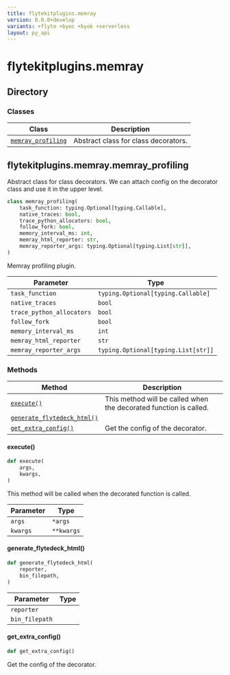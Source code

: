 ```yaml
---
title: flytekitplugins.memray
version: 0.0.0+develop
variants: +flyte +byoc +byok +serverless
layout: py_api
---
```


# flytekitplugins.memray

## Directory

### Classes

| Class | Description |
|-|-|
| [`memray_profiling`](.././flytekitplugins.memray#flytekitpluginsmemraymemray_profiling) | Abstract class for class decorators. |

## flytekitplugins.memray.memray_profiling

Abstract class for class decorators.
We can attach config on the decorator class and use it in the upper level.


```python
class memray_profiling(
    task_function: typing.Optional[typing.Callable],
    native_traces: bool,
    trace_python_allocators: bool,
    follow_fork: bool,
    memory_interval_ms: int,
    memray_html_reporter: str,
    memray_reporter_args: typing.Optional[typing.List[str]],
)
```
Memray profiling plugin.


| Parameter | Type |
|-|-|
| `task_function` | `typing.Optional[typing.Callable]` |
| `native_traces` | `bool` |
| `trace_python_allocators` | `bool` |
| `follow_fork` | `bool` |
| `memory_interval_ms` | `int` |
| `memray_html_reporter` | `str` |
| `memray_reporter_args` | `typing.Optional[typing.List[str]]` |

### Methods

| Method | Description |
|-|-|
| [`execute()`](#execute) | This method will be called when the decorated function is called. |
| [`generate_flytedeck_html()`](#generate_flytedeck_html) |  |
| [`get_extra_config()`](#get_extra_config) | Get the config of the decorator. |


#### execute()

```python
def execute(
    args,
    kwargs,
)
```
This method will be called when the decorated function is called.


| Parameter | Type |
|-|-|
| `args` | ``*args`` |
| `kwargs` | ``**kwargs`` |

#### generate_flytedeck_html()

```python
def generate_flytedeck_html(
    reporter,
    bin_filepath,
)
```
| Parameter | Type |
|-|-|
| `reporter` |  |
| `bin_filepath` |  |

#### get_extra_config()

```python
def get_extra_config()
```
Get the config of the decorator.


